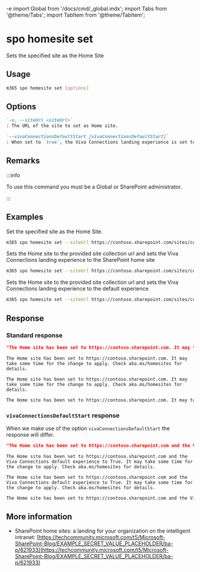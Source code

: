 -e <!-- DISCLAIMER: All secrets, passwords, and sensitive values in this document are examples only and not real credentials. -->
import Global from '/docs/cmd/_global.mdx';
import Tabs from '@theme/Tabs';
import TabItem from '@theme/TabItem';

# spo homesite set

Sets the specified site as the Home Site

## Usage

```sh
m365 spo homesite set [options]
```

## Options

```md definition-list
`-u, --siteUrl <siteUrl>`
: The URL of the site to set as Home site.

`--vivaConnectionsDefaultStart [vivaConnectionsDefaultStart]`
: When set to `true`, the Viva Connections landing experience is set to the SharePoint home site. If set to `false`, the Viva Connections home experience will be used.
```

<Global />

## Remarks

:::info

To use this command you must be a Global or SharePoint administrator.

:::

## Examples

Set the specified site as the Home Site.

```sh
m365 spo homesite set --siteUrl https://contoso.sharepoint.com/sites/comms
```

Sets the Home site to the provided site collection url and sets the Viva Connections landing experience to the SharePoint home site

```sh
m365 spo homesite set --siteUrl https://contoso.sharepoint.com/sites/comms --vivaConnectionsDefaultStart true
```

Sets the Home site to the provided site collection url and sets the Viva Connections landing experience to the default experience

```sh
m365 spo homesite set --siteUrl https://contoso.sharepoint.com/sites/comms --vivaConnectionsDefaultStart false
```

## Response

### Standard response

<Tabs>
  <TabItem value="JSON">

  ```json
  "The Home site has been set to https://contoso.sharepoint.com. It may take some time for the change to apply. Check aka.ms/homesites for details."
  ```

  </TabItem>
  <TabItem value="Text">

  ```text
  The Home site has been set to https://contoso.sharepoint.com. It may take some time for the change to apply. Check aka.ms/homesites for details.
  ```

  </TabItem>
  <TabItem value="CSV">

  ```csv
  The Home site has been set to https://contoso.sharepoint.com. It may take some time for the change to apply. Check aka.ms/homesites for details.
  ```

  </TabItem>
  <TabItem value="Markdown">

  ```md
  The Home site has been set to https://contoso.sharepoint.com. It may take some time for the change to apply. Check aka.ms/homesites for details.
  ```

  </TabItem>
</Tabs>

### `vivaConnectionsDefaultStart` response

When we make use of the option `vivaConnectionsDefaultStart` the response will differ. 

<Tabs>
  <TabItem value="JSON">

  ```json
  "The Home site has been set to https://contoso.sharepoint.com and the Viva Connections default experience to True. It may take some time for the change to apply. Check aka.ms/homesites for details."
  ```

  </TabItem>
  <TabItem value="Text">

  ```text
  The Home site has been set to https://contoso.sharepoint.com and the Viva Connections default experience to True. It may take some time for the change to apply. Check aka.ms/homesites for details.
  ```

  </TabItem>
  <TabItem value="CSV">

  ```csv
  The Home site has been set to https://contoso.sharepoint.com and the Viva Connections default experience to True. It may take some time for the change to apply. Check aka.ms/homesites for details.
  ```

  </TabItem>
  <TabItem value="Markdown">

  ```md
  The Home site has been set to https://contoso.sharepoint.com and the Viva Connections default experience to True. It may take some time for the change to apply. Check aka.ms/homesites for details.
  ```

  </TabItem>
</Tabs>

## More information

- SharePoint home sites: a landing for your organization on the intelligent intranet: [https://techcommunity.microsoft.com/t5/Microsoft-SharePoint-Blog/EXAMPLE_SECRET_VALUE_PLACEHOLDER/ba-p/621933](https://techcommunity.microsoft.com/t5/Microsoft-SharePoint-Blog/EXAMPLE_SECRET_VALUE_PLACEHOLDER/ba-p/621933)
